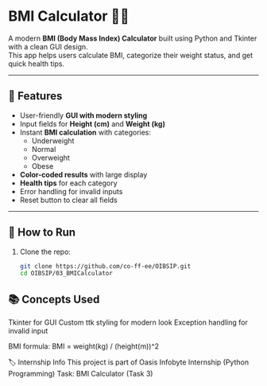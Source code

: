# BMI Calculator 🧮💪

A modern **BMI (Body Mass Index) Calculator** built using Python and Tkinter with a clean GUI design.  
This app helps users calculate BMI, categorize their weight status, and get quick health tips.

---

## 📌 Features
- User-friendly **GUI with modern styling**
- Input fields for **Height (cm)** and **Weight (kg)**
- Instant **BMI calculation** with categories:
  - Underweight
  - Normal
  - Overweight
  - Obese
- **Color-coded results** with large display
- **Health tips** for each category
- Error handling for invalid inputs
- Reset button to clear all fields

---

## 🚀 How to Run
1. Clone the repo:
   ```bash
   git clone https://github.com/co-ff-ee/OIBSIP.git
   cd OIBSIP/03_BMICalculator

## 📚 Concepts Used

Tkinter for GUI
Custom ttk styling for modern look
Exception handling for invalid input

BMI formula: BMI = weight(kg) / (height(m))^2

🏷️ Internship Info
This project is part of Oasis Infobyte Internship (Python Programming)
Task: BMI Calculator (Task 3)

